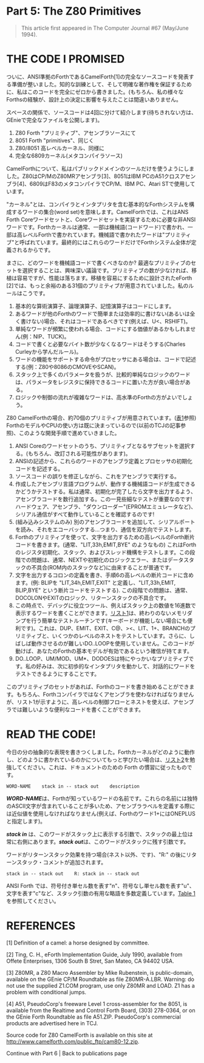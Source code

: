 # Part 5: The Z80 Primitives

> This article first appeared in The Computer Journal #67 (May/June 1994).

# THE CODE I PROMISED

ついに、ANSI準拠のForthであるCamelForth[1]の完全なソースコードを発表する準備が整いました。知的な訓練として、そして明確な著作権を保証するために、私はこのコードを完全にゼロから書きました。(もちろん、私の様々なForthsの経験が、設計上の決定に影響を与えたことは間違いありません。

スペースの関係で、ソースコードは4回に分けて紹介します(待ちきれない方は、GEnieで完全なファイルを公開します)。

1. Z80 Forth "プリミティブ"、アセンブラソースにて
2. 8051 Forth "primitives"、同じく
3. Z80/8051 高レベルカーネル、同様に
4. 完全な6809カーネル(メタコンパイラソース)

CamelForthについて、私はパブリックドメインのツールだけを使うようにしました。Z80はCP/MのZ80MRアセンブラ[3]、8051はIBM PCのA51クロスアセンブラ[4]、6809はF83のメタコンパイラでCP/M、IBM PC、Atari STで使用しています。

"カーネル"とは、コンパイラとインタプリタを含む基本的なForthシステムを構成するワードの集合(word set)を意味します。CamelForthでは、これはANS Forth Coreワードセットと、Coreワードセットを実装するために必要な非ANSIワードです。Forthカーネルは通常、一部は機械語(コードワード)で書かれ、一部は高レベルForthで書かれています。機械語で書かれたワードは"プリミティブ"と呼ばれています。最終的にはこれらのワードだけでForthシステム全体が定義されるからです。

まさに、どのワードを機械語コードで書くべきなのか? 最適なプリミティブのセットを選択することは、興味深い議論です。プリミティブの数が少なければ、移植は容易ですが、性能は落ちます。移植を容易にするために設計されたeForth [2]では、もっと余裕のある31個のプリミティブが用意されていました。私のルールはこうです。

1. 基本的な算術演算子、論理演算子、記憶演算子はコードにします。
2. あるワードが他のForthのワードで簡単または効率的に書けない(あるいは全く書けない)場合、それはコードであるべきです(例えば、U<、RSHIFT)。
3. 単純なワードが頻繁に使われる場合、コードにする価値があるかもしれません(例：NIP、TUCK)。
4. コードで書くと必要なバイト数が少なくなるワードはそうする(Charles Curleyから学んだルール)。
5. ワードの機能をサポートする命令がプロセッサにある場合は、コードで記述する(例：Z80や8086のCMOVEやSCAN)。
6. スタック上で多くのパラメータを扱うが、比較的単純なロジックのワードは、パラメータをレジスタに保持できるコードに置いた方が良い場合がある。
7. ロジックや制御の流れが複雑なワードは、高水準のForthの方がよいでしょう。

Z80 CamelForthの場合、約70個のプリミティブが用意されています。([表1](glosslo.md)参照) ForthのモデルやCPUの使い方は既に決まっているので(以前のTCJの記事参照)、このような開発手順で進めていきました。

1. ANSI Coreのワードセットのうち、プリミティブとなるサブセットを選択する。(もちろん、改訂される可能性があります)。
2. ANSIの記述から、これらのワードのアセンブラ定義とプロセッサの初期化コードを記述する。
3. ソースコードの誤りを修正しながら、これをアセンブラで実行する。
4. 作成したアセンブリ言語プログラムが、動作する機械語コードが生成できるかどうかテストする。私は通常、初期化が完了したら文字を出力するよう、アセンブラコードを数行追加する。この一見些細なテストが重要なのです! ハードウェア、アセンブラ、"ダウンローダー"(EPROMエミュレータなど)、シリアル通信がすべて動作していることを確認するのです!
5. (組み込みシステムのみ) 別のアセンブラコードを追加して、シリアルポートを読み、それをエコーバックする...つまり、通信を双方向でテストします。
6. Forthのプリミティブを使って、文字を出力するための高レベルのForth断片コードを書きます。(通常、"LIT,33h,EMIT,BYE" のようなもの) これはForthのレジスタ初期化、スタック、およびスレッド機構をテストします。この段階での問題は、通常、NEXTや初期化のロジックエラー、またはデータスタックの不具合(ROM内のスタックなど)に由来することが普通です。
7. 文字を出力するコロンの定義を書き、手順6の高レベルの断片コードに含めます。(例: BLIPを "LIT,34h,EMIT,EXIT" と定義し、"LIT,33h,EMIT, BLIP,BYE" という断片コードをテストする). この段階での問題は、通常、DOCOLONやEXITのロジック、リターンスタックの不具合です。
8. この時点で、デバッグに役立つツール、例えばスタック上の数値を16進数で表示するワードを書くことができます。[リスト1](cameltst.md)は、終わりのないメモリダンプを行う簡単なテストルーチンです(キーボードが機能しない場合にも便利です)。これは、DUP、EMIT、EXIT、C@、><、LIT、1+、BRANCHのプリミティブと、いくつかのレベルのネストをテストしています。さらに、しばしば動作させるのが難しいDO..LOOPを使用していません。このコードが動けば、あなたのForthの基本モデルが有効であるという確信が持てます。
9. DO..LOOP、UM/MOD、UM*、DODOESは特にやっかいなプリミティブです。私の好みは、次に初歩的なインタプリタを動かして、対話的にワードをテストできるようにすることです。

このプリミティブのセットがあれば、Forthのコードを書き始めることができます。もちろん、Forthコンパイラではなくアセンブラを使わなければなりませんが、リスト1が示すように、高レベルの制御フローとネストを使えば、アセンブラでは難しいような便利なコードを書くことができます。

# READ THE CODE!

今日の分の抽象的な表現を書きつくしました。Forthカーネルがどのように動作し、どのように書かれているのかについてもっと学びたい場合は、[リスト2](camel80.txt)を勉強してください。これは、ドキュメントのための Forth の慣習に従ったものです。
```
WORD-NAME    stack in -- stack out    description
```
***WORD-NAME***は、Forthが知っているワードの名前です。これらの名前には独特のASCII文字が含まれていることが多いため、アセンブララベルを定義する際には近似値を使用しなければなりません(例えば、Forthのワード1+にはONEPLUSと指定します)。

***stack in*** は、このワードがスタック上に表示する引数で、スタックの最上位は常に右側にあります。***stack out***は、このワードがスタックに残す引数です。

ワードがリターンスタック効果を持つ場合(ネスト以外、です)、"R:" の後にリターンスタック・コメントが追加されます。
```
stack in -- stack out    R: stack in -- stack out 
```
ANSI Forth では、符号付き単セル数を表す"n"、符号なし単セル数を表す"u"、文字を表す"c"など、スタック引数の有用な略語を多数定義しています。[Table 1](glosslo.txt) を参照してください。

# REFERENCES

[1] Definition of a camel: a horse designed by committee.

[2] Ting, C. H., eForth Implementation Guide, July 1990, available from Offete Enterprises, 1306 South B Stret, San Mateo, CA 94402 USA.

[3] Z80MR, a Z80 Macro Assembler by Mike Rubenstein, is public-domain, available on the GEnie CP/M Roundtable as file Z80MR-A.LBR. Warning: do not use the supplied Z1.COM program, use only Z80MR and LOAD. Z1 has a problem with conditional jumps.

[4] A51, PseudoCorp's freeware Level 1 cross-assembler for the 8051, is available from the Realtime and Control Forth Board, (303) 278-0364, or on the GEnie Forth Roundtable as file A51.ZIP. PseudoCorp's commercial products are advertised here in TCJ.

Source code for Z80 CamelForth is available on this site at http://www.camelforth.com/public_ftp/cam80-12.zip.

Continue with Part 6 | Back to publications page
